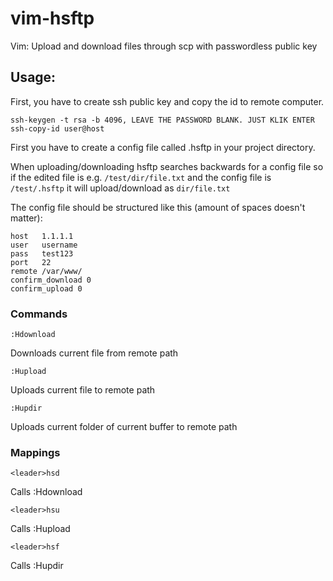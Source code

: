 vim-hsftp
=========

Vim: Upload and download files through scp with passwordless public key

Usage:
------
First, you have to create ssh public key and copy the id to remote computer.

    ssh-keygen -t rsa -b 4096, LEAVE THE PASSWORD BLANK. JUST KLIK ENTER
    ssh-copy-id user@host
    
First you have to create a config file called .hsftp in your project directory.

When uploading/downloading hsftp searches backwards for a config file so if the edited file is e.g. `/test/dir/file.txt` and the config file is `/test/.hsftp` it will upload/download as `dir/file.txt`

The config file should be structured like this (amount of spaces doesn't matter):

    host   1.1.1.1
    user   username
    pass   test123
    port   22
    remote /var/www/
    confirm_download 0
    confirm_upload 0

### Commands
    :Hdownload
Downloads current file from remote path

    :Hupload
Uploads current file to remote path

    :Hupdir
Uploads current folder of current buffer to remote path


### Mappings
    <leader>hsd
Calls :Hdownload

    <leader>hsu
Calls :Hupload

    <leader>hsf
Calls :Hupdir
